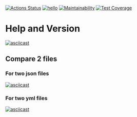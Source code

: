 [![Actions Status](https://github.com/Marre-86/php-project-48/workflows/hexlet-check/badge.svg)](https://github.com/Marre-86/php-project-48/actions)
[![hello](https://github.com/Marre-86/php-project-48/actions/workflows/hello.yml/badge.svg)](https://github.com/Marre-86/php-project-48/actions/workflows/hello.yml)
[![Maintainability](https://api.codeclimate.com/v1/badges/0036bc7cdd8e4e835363/maintainability)](https://codeclimate.com/github/Marre-86/php-project-48/maintainability)
[![Test Coverage](https://api.codeclimate.com/v1/badges/0036bc7cdd8e4e835363/test_coverage)](https://codeclimate.com/github/Marre-86/php-project-48/test_coverage)

# Help and Version
[![asciicast](https://asciinema.org/a/AjuOVgBTW7T8BNj16NdVxpKMx.svg)](https://asciinema.org/a/AjuOVgBTW7T8BNj16NdVxpKMx)

## Compare 2 files
### For two json files
[![asciicast](https://asciinema.org/a/g3MIMVOJVAt241WpOiz4DiYP7.svg)](https://asciinema.org/a/g3MIMVOJVAt241WpOiz4DiYP7)
### For two yml files
[![asciicast](https://asciinema.org/a/GjQ4zEfQDEKS9iECQwUQbr3mJ.svg)](https://asciinema.org/a/GjQ4zEfQDEKS9iECQwUQbr3mJ)
